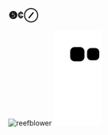 ## ❺¢⊘ 

![reefblower](https://user-images.githubusercontent.com/93293719/189461417-bc5f139c-fc6c-4644-ae48-c39c525d59be.gif)
![Snake animation](https://github.com/5c0/5c0/blob/output/github-contribution-grid-snake.svg)

